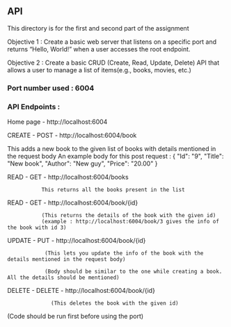 ## API

This directory is for the first and second part of the assignment

Objective 1 :  Create a basic web server that listens on a specific port and returns “Hello, World!” when a user accesses the root endpoint.

Objective 2 : Create a basic CRUD (Create, Read, Update, Delete) API that allows a user to manage a list of items(e.g., books, movies, etc.)

### Port number used : 6004

### API Endpoints :

Home page - http://localhost:6004

CREATE - POST - http://localhost:6004/book
               
  This adds a new book to the given list of books with details mentioned in the request body
  An example body for this post request : 
  {
    "Id": "9", 
    "Title": "New book", 
    "Author": "New guy", 
    "Price": "20.00" 
  }
         
READ - GET  -  http://localhost:6004/books
               
               This returns all the books present in the list
               
READ - GET  -  http://localhost:6004/book/{id}
               
               (This returns the details of the book with the given id)
               (example : http://localhost:6004/book/3 gives the info of the book with id 3)
               
UPDATE - PUT -  http://localhost:6004/book/{id}
                
                (This lets you update the info of the book with the details mentioned in the request body)
                
                (Body should be similar to the one while creating a book. All the details should be mentioned)
                
DELETE - DELETE - http://localhost:6004/book/{id}
                  
                  (This deletes the book with the given id)
                  
                  
(Code should be run first before using the port)

               

